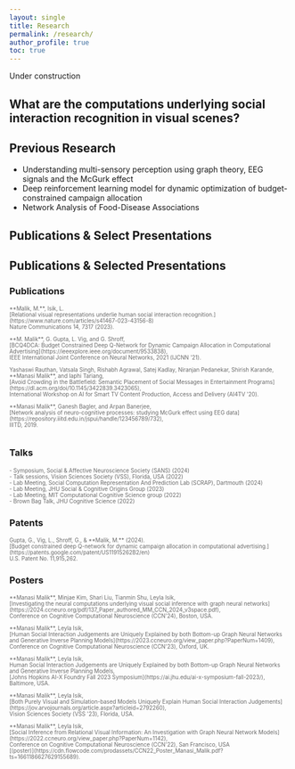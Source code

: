 ```yaml
---
layout: single
title: Research
permalink: /research/
author_profile: true
toc: true
---
```


Under construction

## What are the computations underlying social interaction recognition in visual scenes?
<!---
..some sort of abstract..
..figures..
..links to paper, posters for new stuff..
--->
## Previous Research
- Understanding multi-sensory perception using graph theory, EEG signals and the McGurk effect
- Deep reinforcement learning model for dynamic optimization of budget-constrained campaign allocation
- Network Analysis of Food-Disease Associations

## Publications & Select Presentations
## Publications & Selected Presentations

### Publications

<span style="color: #696969; font-size: 0.7em;">
**Malik, M.**, Isik, L.<br>
[Relational visual representations underlie human social interaction recognition.](https://www.nature.com/articles/s41467-023-43156-8)<br>
Nature Communications 14, 7317 (2023).<br><br>
</span>

<span style="color: #696969; font-size: 0.7em;">
**M. Malik**, G. Gupta, L. Vig, and G. Shroff,<br>
[BCQ4DCA: Budget Constrained Deep Q-Network for Dynamic Campaign Allocation in Computational Advertising](https://ieeexplore.ieee.org/document/9533838),<br>
IEEE International Joint Conference on Neural Networks, 2021 (IJCNN '21).<br><br>
</span>

<span style="color: #696969; font-size: 0.7em;">
Yashaswi Rauthan, Vatsala Singh, Rishabh Agrawal, Satej Kadlay, Niranjan Pedanekar, Shirish Karande, **Manasi Malik**, and Iaphi Tariang,<br>
[Avoid Crowding in the Battlefield: Semantic Placement of Social Messages in Entertainment Programs](https://dl.acm.org/doi/10.1145/3422839.3423065),<br>
International Workshop on AI for Smart TV Content Production, Access and Delivery (AI4TV '20).<br><br>
</span>

<span style="color: #696969; font-size: 0.7em;">
**Manasi Malik**, Ganesh Bagler, and Arpan Banerjee,<br>
[Network analysis of neuro-cognitive processes: studying McGurk effect using EEG data](https://repository.iiitd.edu.in/jspui/handle/123456789/732),<br>
IIITD, 2019.<br><br>
</span>

### Talks

<span style="color: #696969; font-size: 0.7em;">
- Symposium, Social & Affective Neuroscience Society (SANS) (2024)<br>
- Talk sessions, Vision Sciences Society (VSS), Florida, USA (2022)<br>
- Lab Meeting, Social Computation Representation And Prediction Lab (SCRAP), Dartmouth (2024)<br>
- Lab Meeting, JHU Social & Cognitive Origins Group (2023)<br>
- Lab Meeting, MIT Computational Cognitive Science group (2022)<br>
- Brown Bag Talk, JHU Cognitive Science (2022)
</span>

### Patents

<span style="color: #696969; font-size: 0.7em;">
Gupta, G., Vig, L., Shroff, G., & **Malik, M.** (2024).<br>
[Budget constrained deep Q-network for dynamic campaign allocation in computational advertising.](https://patents.google.com/patent/US11915262B2/en)<br>
U.S. Patent No. 11,915,262.
</span>

### Posters

<span style="color: #696969; font-size: 0.7em;">
**Manasi Malik**, Minjae Kim, Shari Liu, Tianmin Shu, Leyla Isik,<br>
[Investigating the neural computations underlying visual social inference with graph neural networks](https://2024.ccneuro.org/pdf/137_Paper_authored_MM_CCN_2024_v3space.pdf),<br>
Conference on Cognitive Computational Neuroscience (CCN'24), Boston, USA.<br><br>
</span>

<span style="color: #696969; font-size: 0.7em;">
**Manasi Malik**, Leyla Isik,<br>
[Human Social Interaction Judgements are Uniquely Explained by both Bottom-up Graph Neural Networks and Generative Inverse Planning Models](https://2023.ccneuro.org/view_paper.php?PaperNum=1409),<br>
Conference on Cognitive Computational Neuroscience (CCN'23), Oxford, UK.<br><br>
</span>

<span style="color: #696969; font-size: 0.7em;">
**Manasi Malik**, Leyla Isik,<br>
Human Social Interaction Judgements are Uniquely Explained by both Bottom-up Graph Neural Networks and Generative Inverse Planning Models,<br>
[Johns Hopkins AI-X Foundry Fall 2023 Symposium](https://ai.jhu.edu/ai-x-symposium-fall-2023/), Baltimore, USA.<br><br>
</span>

<span style="color: #696969; font-size: 0.7em;">
**Manasi Malik**, Leyla Isik,<br>
[Both Purely Visual and Simulation-based Models Uniquely Explain Human Social Interaction Judgements](https://jov.arvojournals.org/article.aspx?articleid=2792260),<br>
Vision Sciences Society (VSS '23), Florida, USA.<br><br>
</span>

<span style="color: #696969; font-size: 0.7em;">
**Manasi Malik**, Leyla Isik,<br>
[Social Inference from Relational Visual Information: An Investigation with Graph Neural Network Models](https://2022.ccneuro.org/view_paper.php?PaperNum=1142),<br>
Conference on Cognitive Computational Neuroscience (CCN'22), San Francisco, USA<br>
[(poster)](https://cdn.flowcode.com/prodassets/CCN22_Poster_Manasi_Malik.pdf?ts=1661186627629155689).
</span>

